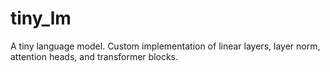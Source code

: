 # tiny_lm
A tiny language model. Custom implementation of linear layers, layer norm, attention heads, and transformer blocks.
